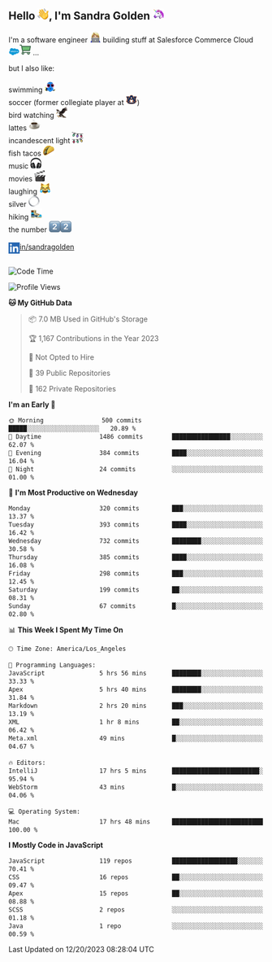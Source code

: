 ## Hello <img src="./static/emoji/wave.png" width="22" />, I'm Sandra Golden <img src="./static/emoji/unicorn-face.png" width="22" />

I'm a software engineer <img src="./static/emoji/female-technologist.png" width="22" /> building stuff at Salesforce Commerce Cloud <img src="./static/emoji/salesforce.png" width="22" /><img src="./static/emoji/commerce-cloud.png" width="22" />&nbsp;...

but I also like:<br/><br/>
swimming <img alt="swimming" src="./static/emoji/keep-swimming.png" width="22" /><br/>
soccer  (former collegiate player at <img src="./static/emoji/auburn.png" width="22" />)<br/>
bird watching <img src="./static/emoji/eagle.png" width="22" /><br/>
lattes <img src="./static/emoji/coffee.png" width="22" /><br/>
incandescent light <img src="./static/emoji/lights.png" width="22" /><br/>
fish tacos <img src="./static/emoji/taco.png" width="22" /><br/>
music <img src="./static/emoji/headphones.png" width="22" /><br/>
movies <img src="./static/emoji/movie-clapper.png" width="22" /><br/>
laughing <img src="./static/emoji/joy-cat.png" width="22" /><br/>
silver <img src="./static/emoji/silver-hoop.png" width="22" /><br/>
hiking <img src="./static/emoji/hiker.png" width="22" /><br/>
the number <img src="./static/emoji/two.png" width="22" /><img src="./static/emoji/two.png" width="22" />
<br/><br/>
<img align="left" alt="Sandra Golden | LinkedIn" width="22px" src="./static/emoji/linkedin.png" /> <a href="https://www.linkedin.com/in/sandragolden/">in/sandragolden</a>
<br/><br/>
<!--START_SECTION:waka-->
![Code Time](http://img.shields.io/badge/Code%20Time-59%20hrs%2047%20mins-blue)

![Profile Views](http://img.shields.io/badge/Profile%20Views-13-blue)

**🐱 My GitHub Data** 

> 📦 7.0 MB Used in GitHub's Storage 
 > 
> 🏆 1,167 Contributions in the Year 2023
 > 
> 🚫 Not Opted to Hire
 > 
> 📜 39 Public Repositories 
 > 
> 🔑 162 Private Repositories 
 > 
**I'm an Early 🐤** 

```text
🌞 Morning                500 commits         █████░░░░░░░░░░░░░░░░░░░░   20.89 % 
🌆 Daytime                1486 commits        ████████████████░░░░░░░░░   62.07 % 
🌃 Evening                384 commits         ████░░░░░░░░░░░░░░░░░░░░░   16.04 % 
🌙 Night                  24 commits          ░░░░░░░░░░░░░░░░░░░░░░░░░   01.00 % 
```
📅 **I'm Most Productive on Wednesday** 

```text
Monday                   320 commits         ███░░░░░░░░░░░░░░░░░░░░░░   13.37 % 
Tuesday                  393 commits         ████░░░░░░░░░░░░░░░░░░░░░   16.42 % 
Wednesday                732 commits         ████████░░░░░░░░░░░░░░░░░   30.58 % 
Thursday                 385 commits         ████░░░░░░░░░░░░░░░░░░░░░   16.08 % 
Friday                   298 commits         ███░░░░░░░░░░░░░░░░░░░░░░   12.45 % 
Saturday                 199 commits         ██░░░░░░░░░░░░░░░░░░░░░░░   08.31 % 
Sunday                   67 commits          █░░░░░░░░░░░░░░░░░░░░░░░░   02.80 % 
```


📊 **This Week I Spent My Time On** 

```text
🕑︎ Time Zone: America/Los_Angeles

💬 Programming Languages: 
JavaScript               5 hrs 56 mins       ████████░░░░░░░░░░░░░░░░░   33.33 % 
Apex                     5 hrs 40 mins       ████████░░░░░░░░░░░░░░░░░   31.84 % 
Markdown                 2 hrs 20 mins       ███░░░░░░░░░░░░░░░░░░░░░░   13.19 % 
XML                      1 hr 8 mins         ██░░░░░░░░░░░░░░░░░░░░░░░   06.42 % 
Meta.xml                 49 mins             █░░░░░░░░░░░░░░░░░░░░░░░░   04.67 % 

🔥 Editors: 
IntelliJ                 17 hrs 5 mins       ████████████████████████░   95.94 % 
WebStorm                 43 mins             █░░░░░░░░░░░░░░░░░░░░░░░░   04.06 % 

💻 Operating System: 
Mac                      17 hrs 48 mins      █████████████████████████   100.00 % 
```

**I Mostly Code in JavaScript** 

```text
JavaScript               119 repos           ██████████████████░░░░░░░   70.41 % 
CSS                      16 repos            ██░░░░░░░░░░░░░░░░░░░░░░░   09.47 % 
Apex                     15 repos            ██░░░░░░░░░░░░░░░░░░░░░░░   08.88 % 
SCSS                     2 repos             ░░░░░░░░░░░░░░░░░░░░░░░░░   01.18 % 
Java                     1 repo              ░░░░░░░░░░░░░░░░░░░░░░░░░   00.59 % 
```




 Last Updated on 12/20/2023 08:28:04 UTC
<!--END_SECTION:waka-->
